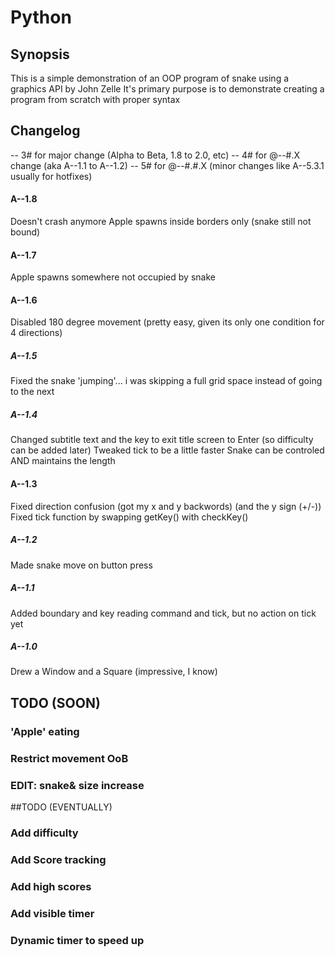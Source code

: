 # Python
## Synopsis

This is a simple demonstration of an OOP program of snake using a graphics API by John Zelle
It's primary purpose is to demonstrate creating a program from scratch with proper syntax


## Changelog


-- 3# for major change (Alpha to Beta, 1.8 to 2.0, etc)
-- 4# for @--#.X change (aka A--1.1 to A--1.2)
-- 5# for @--#.#.X (minor changes like A--5.3.1 usually for hotfixes)


#### A--1.8
Doesn't crash anymore
Apple spawns inside borders only (snake still not bound)

#### A--1.7
Apple spawns somewhere not occupied by snake

#### A--1.6
Disabled 180 degree movement (pretty easy, given its only one condition for 4 directions)

##### A--1.5
Fixed the snake 'jumping'... i was skipping a full grid space instead of going to the next

##### A--1.4
Changed subtitle text and the key to exit title screen to Enter (so difficulty can be added later)
Tweaked tick to be a little faster
Snake can be controled AND maintains the length

#### A--1.3 
Fixed direction confusion (got my x and y backwords) (and the y sign (+/-))
Fixed tick function by swapping getKey() with checkKey()

##### A--1.2 
Made snake move on button press

##### A--1.1 
Added boundary and key reading command and tick, but no action on tick yet

##### A--1.0 
Drew a Window and a Square (impressive, I know)



## TODO (SOON)
### 'Apple' eating
### Restrict movement OoB
### EDIT: snake& size increase

##TODO (EVENTUALLY)

### Add difficulty
### Add Score tracking
### Add high scores
### Add visible timer
### Dynamic timer to speed up

